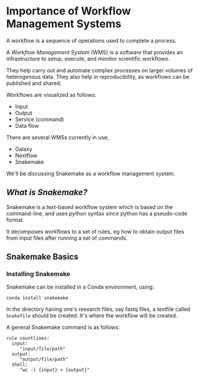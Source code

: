 # **Importance of Workflow Management Systems**

A workflow is a sequence of operations used to complete a process.

A _Workflow Management System_ (WMS) is a software that provides an infrastructure to setup, execute, and monitor scientific workflows.

They help carry out and automate complex processes on larger volumes of heterogenous data. They also help in reproducibility, as workflows can be published and shared.

Workflows are visualized as follows:

* Input
* Output
* Service (command)
* Data flow

There are several WMSs currently in use;

* Galaxy
* Nextflow
* Snakemake

We'll be discussing Snakemake as a workflow management system.


##  _**What is Snakemake?**_

Snakemake is a text-based workflow system which is based on the command-line, and uses python syntax since python has a pseudo-code format.

It decomposes workflows to a set of rules, eg how to obtain output files from input files after running a set of commands.


## **Snakemake Basics**

### Installing Snakemake

Snakemake can be installed in a Conda environment, using:

`conda install snakemake`


In the directory having one's research files, say fastq files, a textfile called `Snakefile` should be created. It's where the workflow will be created.


A general Snakemake command is as follows:

```
rule countlines:
  input:
     "input/file/path"
  output:
     "output/file/path"
  shell:
     "wc -l {input} > {output}"

```









